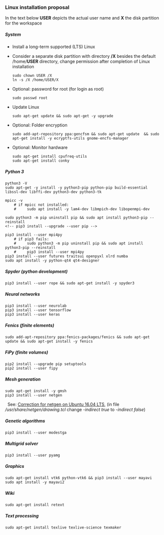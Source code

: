 ### Linux installation proposal

<!-- Version: 2018-06-19 DWW -->

In the text below **USER** depicts the actual user name and **X** the disk partition for the workspace

##### System

- Install a long-term supported (LTS) Linux
- Consider a separate disk partition with directory **/X** besides the default /home/**USER** directory, 
  change permission after completion of Linux installation
 
      sudo chown USER /X
      ln -s /X /home/USER/X

- Optional: password for root (for login as root)

      sudo passwd root 

- Update Linux

      sudo apt-get update && sudo apt-get -y upgrade

- Optional: Folder encryption

      sudo add-apt-repository ppa:gencfsm && sudo apt-get update  && sudo apt-get install -y ecryptfs-utils gnome-encfs-manager

- Optional: Monitor hardware

      sudo apt-get install cpufreq-utils
      sudo apt-get install conky

##### Python 3

    python3 -V
    sudo apt-get -y install -y python3-pip python-pip build-essential libssl-dev libffi-dev python3-dev python3-tk
    
    mpicc -v   
        # if mpicc not installed: 
        #     sudo apt install -y lam4-dev libmpich-dev libopenmpi-dev
    
    sudo python3 -m pip uninstall pip && sudo apt install python3-pip --reinstall
    <!-- pip3 install --upgrade --user pip --> 
    
    pip3 install --user mpi4py
        # if pip3 fails: 
        #     sudo python3 -m pip uninstall pip && sudo apt install python3-pip --reinstall
        #     pip3 install --user mpi4py
    pip3 install --user futures traitsui openpyxl xlrd numba
    sudo apt install -y python-qt4 qt4-designer

##### Spyder (python development)

    pip3 install --user rope && sudo apt-get install -y spyder3

##### Neural networks

    pip3 install --user neurolab
    pip3 install --user tensorflow
    pip3 install --user keras

##### Fenics (finite elements)

    sudo add-apt-repository ppa:fenics-packages/fenics && sudo apt-get update && sudo apt-get install -y fenics

##### FiPy (finite volumes)

    pip2 install --upgrade pip setuptools
    pip2 install --user fipy

##### Mesh generation

    sudo apt-get install -y gmsh 
    pip3 install --user netgen
    
&nbsp; See: [Correction for netgen on Ubuntu 16.04 LTS](https://sourceforge.net/p/netgen-mesher/discussion/905307/thread/946ccfc2/), (in file _/usr/share/netgen/drawing.tcl_ change _-indirect true_ to _-indirect false_)
    
##### Genetic algorithms

    pip3 install --user modestga

##### Multigrid solver

    pip3 install --user pyamg

##### Graphics

    sudo apt-get install vtk6 python-vtk6 && pip3 install --user mayavi
    sudo apt install -y mayavi2

##### Wiki

    sudo apt-get install retext

##### Text processing

    sudo apt-get install texlive texlive-science texmaker

